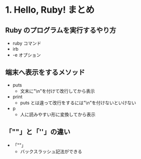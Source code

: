 # 1. Hello, Ruby! まとめ

## Ruby のプログラムを実行するやり方

- ruby コマンド
- irb
- -e オプション

## 端末へ表示をするメソッド

- puts
  - 文末に"\n"を付けて改行してから表示
- print
  - puts とは違って改行をするには"\n"を付けないといけない
- p
  - 人に読みやすい形に変換してから表示

## 「""」と「''」の違い

- 「""」
  - バックスラッシュ記法ができる
